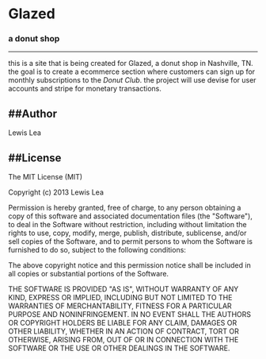 # Glazed
### a donut shop
-------

this is a site that is being created for Glazed, a donut shop in Nashville, TN.  the goal is to create a ecommerce section where customers can sign up for monthly subscriptions to the <em>Donut Club</em>.  the project will use devise for user accounts and stripe for monetary transactions.

##Author
------
Lewis Lea

##License
------
The MIT License (MIT)

Copyright (c) 2013 Lewis Lea

Permission is hereby granted, free of charge, to any person obtaining a copy of this software and associated documentation files (the "Software"), to deal in the Software without restriction, including without limitation the rights to use, copy, modify, merge, publish, distribute, sublicense, and/or sell copies of the Software, and to permit persons to whom the Software is furnished to do so, subject to the following conditions:

The above copyright notice and this permission notice shall be included in all copies or substantial portions of the Software.

THE SOFTWARE IS PROVIDED "AS IS", WITHOUT WARRANTY OF ANY KIND, EXPRESS OR IMPLIED, INCLUDING BUT NOT LIMITED TO THE WARRANTIES OF MERCHANTABILITY, FITNESS FOR A PARTICULAR PURPOSE AND NONINFRINGEMENT. IN NO EVENT SHALL THE AUTHORS OR COPYRIGHT HOLDERS BE LIABLE FOR ANY CLAIM, DAMAGES OR OTHER LIABILITY, WHETHER IN AN ACTION OF CONTRACT, TORT OR OTHERWISE, ARISING FROM, OUT OF OR IN CONNECTION WITH THE SOFTWARE OR THE USE OR OTHER DEALINGS IN THE SOFTWARE.